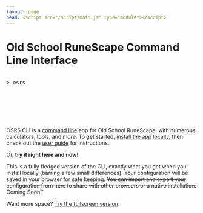 ```yaml
---
layout: page
head: <script src="/script/main.js" type="module"></script>
---
```


# Old School RuneScape Command Line Interface

<!-- Very important content here -->
<pre class="typewriter">
  <div class="typewriter-prelude">&gt; osrs&nbsp;</div>
  <div class="typewriter-content">
    <code></code>
  </div>
</pre>

OSRS CLI is a [command line](https://en.wikipedia.org/wiki/Command-line_interface) app for Old School RuneScape, with numerous calculators, tools, and more. To get started, [install the app locally](/install), then check out the [user guide](/guide) for instructions.

Or, **try it right here and now!**

<div id="terminal"></div>

This is a fully fledged version of the CLI, exactly what you get when you install locally (barring a few small differences). Your configuration will be saved in your browser for safe keeping. ~~You can import and export your configuration from here to share with other browsers or a native installation.~~ Coming Soon™

Want more space? [Try the fullscreen version](/terminal).
